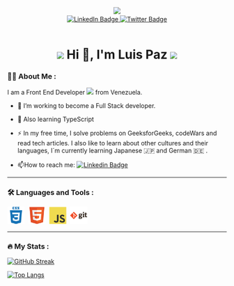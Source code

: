 
<div id="header" align="center">
  <img src="https://media.giphy.com/media/M9gbBd9nbDrOTu1Mqx/giphy.gif" width="100"/>
  <div id="badges">
  <a href="https://www.linkedin.com/in/pazispeace/">
    <img src="https://img.shields.io/badge/LinkedIn-blue?style=for-the-badge&logo=linkedin&logoColor=white" alt="LinkedIn Badge"/>
  </a>
  <a href="https://twitter.com/pazispeace">
    <img src="https://img.shields.io/badge/Twitter-blue?style=for-the-badge&logo=twitter&logoColor=white" alt="Twitter Badge"/>
  </a>
</div>
  <img src="https://komarev.com/ghpvc/?username=pazispeace&style=flat-square&color=blue" alt=""/>
  <h1>
        <img src="https://media.giphy.com/media/HwBlFQZFcAoUcPHZdX/giphy.gif" width="100" height="auto"/>
 Hi 👋, I'm Luis Paz
    <img src="https://media.giphy.com/media/HwBlFQZFcAoUcPHZdX/giphy.gif" width="100" height="auto"/>
</h1>
</div>


### :man_technologist: About Me :
I am a Front End Developer <img src="https://media.giphy.com/media/WUlplcMpOCEmTGBtBW/giphy.gif" width="30"> from Venezuela.

- :telescope: I’m working to become a Full Stack developer.

- :seedling: Also learning TypeScript

- :zap: In my free time, I solve problems on GeeksforGeeks, codeWars and read tech articles. I also like to learn about other cultures and their languages, I´m currently learning Japanese 🇯🇵 and German 🇩🇪 .

- :mailbox:How to reach me: [![Linkedin Badge](https://img.shields.io/badge/-Pazispeace-blue?style=flat&logo=Linkedin&logoColor=white)](https://www.linkedin.com/in/pazispeace/)

---

### :hammer_and_wrench: Languages and Tools :

<div>
  <img src="https://github.com/devicons/devicon/blob/master/icons/css3/css3-plain-wordmark.svg"  title="CSS3" alt="CSS" width="40" height="40"/>&nbsp;
  <img src="https://github.com/devicons/devicon/blob/master/icons/html5/html5-original.svg" title="HTML5" alt="HTML" width="40" height="40"/>&nbsp;
  <img src="https://github.com/devicons/devicon/blob/master/icons/javascript/javascript-original.svg" title="JavaScript" alt="JavaScript" width="40" height="40"/>&nbsp;
  <img src="https://github.com/devicons/devicon/blob/master/icons/git/git-original-wordmark.svg" title="Git" **alt="Git" width="40" height="40"/>
</div>

---

### :fire: My Stats :

[![GitHub Streak](https://github-readme-streak-stats.herokuapp.com?user=Pazispeace&theme=dark)](https://git.io/streak-stats)

[![Top Langs](https://github-readme-stats.vercel.app/api/top-langs/?username=Pazispeace&layout=compact&theme=dark)](https://github.com/Pazispeace/github-readme-stats)

